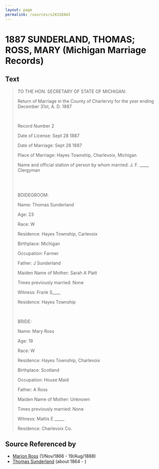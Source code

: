 ```yaml
---
layout: page
permalink: /sources/s24318443
---
```


# 1887 SUNDERLAND, THOMAS; ROSS, MARY (Michigan Marriage Records)


## Text

> TO THE HON. SECRETARY OF STATE OF MICHIGAN:
>
> Return of Marriage in the County of Charlerviy for the year ending December 31st, A. D. 1887
>
> <br/>
>
> Record Number 2
>
> Date of License: Sept 28 1887
>
> Date of Marriage: Sept 28 1887
>
> Place of Marriage: Hayes Township, Charlevoix, Michigan
>
> Name and official station of person by whom married: J. F. ____, Clergyman
>
> <br/>
>
> <br/>
>
> BDIDEGROOM:
>
> Name: Thomas Sunderland
>
> Age: 23
>
> Race: W
>
> Residence: Hayes Township, Carlevoix
>
> Birthplace: Michigan
>
> Occupation: Farmer
>
> Father: J Sunderland
>
> Maiden Name of Mother: Sarah A Platt
>
> Times previously married: None
>
> Witness: Frank S____
>
> Residence: Hayes Township
>
> <br/>
>
> BRIDE:
>
> Name: Mary Ross
>
> Age: 19
>
> Race: W
>
> Residence: Hayes Township, Charlevoix
>
> Birthplace: Scotland
>
> Occupation: House Maid
>
> Father: A Ross
>
> Maiden Name of Mother: Unknown
>
> Times previously married: None
>
> Witness: Mattis E _____
>
> Residence: Charlevoix Co.
>

## Source Referenced by

* [Marion Ross](../people/@75416110@-marion-ross-b1866-11-1-d1888-8-19.md) (1/Nov/1866 - 19/Aug/1888)
* [Thomas Sunderland](../people/@33156539@-thomas-sunderland-b1864-d.md) (about 1864 - )
